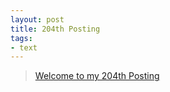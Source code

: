 ```yaml
---
layout: post
title: 204th Posting
tags: 
- text
---
```


> [Welcome to my 204th Posting](https://janghan-kor.tistory.com/935)

 